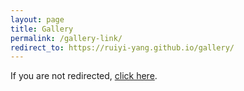 ```yaml
---
layout: page
title: Gallery
permalink: /gallery-link/
redirect_to: https://ruiyi-yang.github.io/gallery/
---
```


If you are not redirected, <a href="https://ruiyi-yang.github.io/gallery/">click here</a>.
